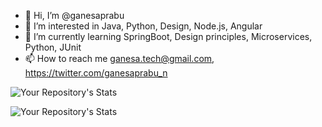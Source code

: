 - 👋 Hi, I’m @ganesaprabu
- 👀 I’m interested in Java, Python, Design, Node.js, Angular
- 🌱 I’m currently learning SpringBoot, Design principles, Microservices, Python, JUnit 
- 📫 How to reach me ganesa.tech@gmail.com, https://twitter.com/ganesaprabu_n

<!---
![Profile View Counter](https://komarev.com/ghpvc/?username=ganesaprabu)
--->

![Your Repository's Stats](https://github-readme-stats.vercel.app/api/top-langs/?username=ganesaprabu&theme=blue-green)

![Your Repository's Stats](https://github-readme-stats.vercel.app/api?username=ganesaprabu&show_icons=true)

<!---
ganesaprabu/ganesaprabu is a ✨ special ✨ repository because its `README.md` (this file) appears on your GitHub profile.
You can click the Preview link to take a look at your changes.
--->
